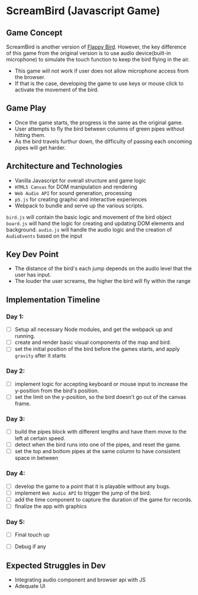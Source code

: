# ScreamBird (Javascript Game)

## Game Concept
ScreamBird is another version of [Flappy Bird](https://www.google.com/search?q=flappy+bird&oq=flappy+bird&aqs=chrome..69i57.5039j0j1&sourceid=chrome&ie=UTF-8).
However, the key difference of this game from the original version is to use audio device(built-in microphone) to simulate the touch function to keep the bird flying in the air.

* This game will not work if user does not allow microphone access from the browser. 
* If that is the case, developing the game to use keys or mouse click to activate the movement of the bird.

## Game Play

* Once the game starts, the progress is the same as the original game.
* User attempts to fly the bird between columns of green pipes without hitting them. 
* As the bird travels furthur down, the difficulty of passing each oncoming pipes will get harder. 

## Architecture and Technologies

* Vanilla Javascript for overall structure and game logic
* `HTML5 Canvas` for DOM manipulation and rendering
* `Web Audio API` for sound generation, processing
* `p5.js` for creating graphic and interactive experiences
* Webpack to bundle and serve up the various scripts.


`bird.js` will contain the basic logic and movement of the bird object
`board.js` will hand the logic for creating and updating DOM elements and background.
`audio.js` will handle the audio logic and the creation of `AudioEvents` based on the input




## Key Dev Point

* The distance of the bird's each jump depends on the audio level that the user has input.
* The louder the user screams, the higher the bird will fly within the range

## Implementation Timeline

### Day 1: 
- [ ] Setup all necessary Node modules, and get the webpack up and running.
- [ ] create and render basic visual components of the map and bird.
- [ ] set the initial position of the bird before the games starts, and apply `gravity` after it starts

### Day 2:
- [ ] implement logic for accepting keyboard or mouse input to increase the y-position from the bird's position.
- [ ] set the limit on the y-position, so the bird doesn't go out of the canvas frame.

### Day 3:
- [ ] build the pipes block with different lengths and have them move to the left at certain speed.
- [ ] detect when the bird runs into one of the pipes, and reset the game.
- [ ] set the top and bottom pipes at the same column to have consistent space in between

### Day 4:
- [ ] develop the game to a point that it is playable without any bugs.
- [ ] implement `Web Audio API` to trigger the jump of the bird.
- [ ] add the time component to capture the duration of the game for records.
- [ ] finalize the app with graphics

### Day 5:
- [ ] Final touch up
- [ ] Debug if any


## Expected Struggles in Dev

* Integrating audio component and browser api with JS
* Adequate UI




